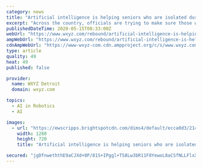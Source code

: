 ```yaml
---
category: news
title: "Artificial intelligence is helping seniors who are isolated during the coronavirus pandemic"
excerpt: "Across the country, officials are trying to make sure those who are most vulnerable to COVID-19 aren't feeling isolated."
publishedDateTime: 2020-05-15T08:33:00Z
webUrl: "https://www.wxyz.com/rebound/artificial-intelligence-is-helping-seniors-who-are-isolated-during-the-coronavirus-pandemic"
ampWebUrl: "https://www.wxyz.com/rebound/artificial-intelligence-is-helping-seniors-who-are-isolated-during-the-coronavirus-pandemic?_amp=true"
cdnAmpWebUrl: "https://www-wxyz-com.cdn.ampproject.org/c/s/www.wxyz.com/rebound/artificial-intelligence-is-helping-seniors-who-are-isolated-during-the-coronavirus-pandemic?_amp=true"
type: article
quality: 49
heat: 49
published: false

provider:
  name: WXYZ Detroit
  domain: wxyz.com

topics:
  - AI in Robotics
  - AI

images:
  - url: "https://ewscripps.brightspotcdn.com/dims4/default/ecca0d3/2147483647/strip/true/crop/1280x720+0+0/resize/1280x720!/quality/90/?url=https%3A%2F%2Fewscripps.brightspotcdn.com%2F62%2F1f%2Fb0737f4a4fe1979d4f679f491e95%2Fnursing-home.png"
    width: 1280
    height: 720
    title: "Artificial intelligence is helping seniors who are isolated during the coronavirus pandemic"

secured: "jgDfnweththE9aCJXd+8P/81S+IPggl+TS8Lw3bR11F8YewoL8aCSfNLLFlxXdia8hO7VGUVK+l4HMpqQcMYLD5bJfWEJfw2wgx/OQE/dEY/tB8n3t4tXP/39gkRuBJ5D/DGAbXV4CRNeqcS7iVab0KFZpTMgT8jiaI0i4TlPFVoPoJ7xojj7w2DK9IoTHaZ71FvTUWt84/Qc+zyquzk1DEp9FbWcfxLMBtVPSAuSdvrfStg6976xDh7dNDaDO2s58/k1LG8A88HFltkPRO7JDKJMwj/bbML4H6ZxKuaVJwlDziMFKMGHJao1F9LapZM;0g+zBX1LdVoAY8bYh4sPOA=="
---
```


